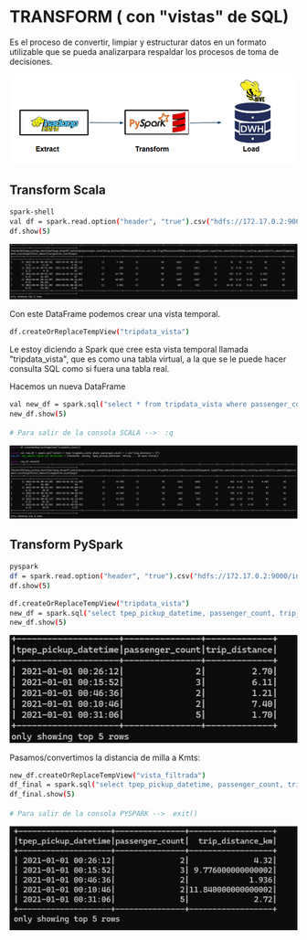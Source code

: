 # TRANSFORM  ( con "vistas" de SQL)

Es el proceso de convertir, limpiar y estructurar datos en un formato utilizable que se pueda analizarpara respaldar los procesos de toma de decisiones.


![[imagen1](./Clase 5_Transform SCALA y PYSPARK/1.png)](https://github.com/GermanPLS/Bootcamp-Data-Engineering-----EDVai/blob/5fcca545e40b33354e7296f0434d375944b4848f/Clase%205_Transform%20SCALA%20y%20PYSPARK/1.png)

## Transform Scala

```sh
spark-shell
val df = spark.read.option("header", "true").csv("hdfs://172.17.0.2:9000/ingest/yellow_tripdata_2021-01.csv")
df.show(5)
```
![[imagen2](./Clase 5_Transform SCALA y PYSPARK/2.png)](https://github.com/GermanPLS/Bootcamp-Data-Engineering-----EDVai/blob/5fcca545e40b33354e7296f0434d375944b4848f/Clase%205_Transform%20SCALA%20y%20PYSPARK/2.png)

Con este DataFrame podemos crear una vista temporal.

```sh
df.createOrReplaceTempView("tripdata_vista")
```
Le estoy diciendo a Spark que cree esta vista temporal llamada "tripdata_vista", que es como una tabla virtual, a la que se le puede hacer consulta SQL
como si fuera una tabla real.

Hacemos un nueva DataFrame

```sh
val new_df = spark.sql("select * from tripdata_vista where passenger_count = 1 and trip_distance > 5")
new_df.show(5)

# Para salir de la consola SCALA -->  :q 
```

![[imagen3](./Clase 5_Transform SCALA y PYSPARK/3.png)](https://github.com/GermanPLS/Bootcamp-Data-Engineering-----EDVai/blob/5fcca545e40b33354e7296f0434d375944b4848f/Clase%205_Transform%20SCALA%20y%20PYSPARK/3.png)

## Transform PySpark


```sh
pyspark
df = spark.read.option("header", "true").csv("hdfs://172.17.0.2:9000/ingest/yellow_tripdata_2021-01.csv")
df.show(5)
```

```sh
df.createOrReplaceTempView("tripdata_vista")
new_df = spark.sql("select tpep_pickup_datetime, passenger_count, trip_distance from tripdata_vista where passenger_count > 1 and trip_distance between 1 and 10")
new_df.show(5)
```
![[imagen4](./Clase 5_Transform SCALA y PYSPARK/4  new_df.png)](https://github.com/GermanPLS/Bootcamp-Data-Engineering-----EDVai/blob/9f4aa739e10c6b5c8a7179f8a8e024e691f3fedc/Clase%205_Transform%20SCALA%20y%20PYSPARK/4%20%20new_df.png)

 Pasamos/convertimos la distancia de milla a Kmts:

```sh
new_df.createOrReplaceTempView("vista_filtrada")
df_final = spark.sql("select tpep_pickup_datetime, passenger_count, trip_distance *1.6 as trip_distance_km from vista_filtrada")
df_final.show(5)

# Para salir de la consola PYSPARK -->  exit()
```

![[imagen5](./Clase 5_Transform SCALA y PYSPARK/5 df_final.png)](https://github.com/GermanPLS/Bootcamp-Data-Engineering-----EDVai/blob/9f4aa739e10c6b5c8a7179f8a8e024e691f3fedc/Clase%205_Transform%20SCALA%20y%20PYSPARK/5%20df_final.png)

